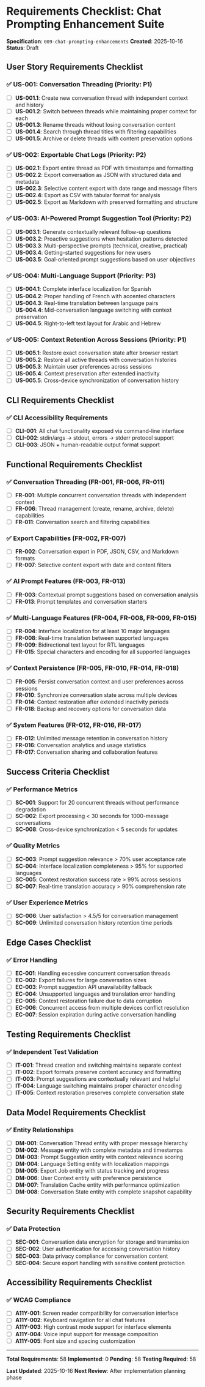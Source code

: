 # Requirements Checklist: Chat Prompting Enhancement Suite

**Specification**: `009-chat-prompting-enhancements`
**Created**: 2025-10-16
**Status**: Draft

## User Story Requirements Checklist

### ✅ US-001: Conversation Threading (Priority: P1)
- [ ] **US-001.1**: Create new conversation thread with independent context and history
- [ ] **US-001.2**: Switch between threads while maintaining proper context for each
- [ ] **US-001.3**: Rename threads without losing conversation content
- [ ] **US-001.4**: Search through thread titles with filtering capabilities
- [ ] **US-001.5**: Archive or delete threads with content preservation options

### ✅ US-002: Exportable Chat Logs (Priority: P2)
- [ ] **US-002.1**: Export entire thread as PDF with timestamps and formatting
- [ ] **US-002.2**: Export conversation as JSON with structured data and metadata
- [ ] **US-002.3**: Selective content export with date range and message filters
- [ ] **US-002.4**: Export as CSV with tabular format for analysis
- [ ] **US-002.5**: Export as Markdown with preserved formatting and structure

### ✅ US-003: AI-Powered Prompt Suggestion Tool (Priority: P2)
- [ ] **US-003.1**: Generate contextually relevant follow-up questions
- [ ] **US-003.2**: Proactive suggestions when hesitation patterns detected
- [ ] **US-003.3**: Multi-perspective prompts (technical, creative, practical)
- [ ] **US-003.4**: Getting-started suggestions for new users
- [ ] **US-003.5**: Goal-oriented prompt suggestions based on user objectives

### ✅ US-004: Multi-Language Support (Priority: P3)
- [ ] **US-004.1**: Complete interface localization for Spanish
- [ ] **US-004.2**: Proper handling of French with accented characters
- [ ] **US-004.3**: Real-time translation between language pairs
- [ ] **US-004.4**: Mid-conversation language switching with context preservation
- [ ] **US-004.5**: Right-to-left text layout for Arabic and Hebrew

### ✅ US-005: Context Retention Across Sessions (Priority: P1)
- [ ] **US-005.1**: Restore exact conversation state after browser restart
- [ ] **US-005.2**: Restore all active threads with conversation histories
- [ ] **US-005.3**: Maintain user preferences across sessions
- [ ] **US-005.4**: Context preservation after extended inactivity
- [ ] **US-005.5**: Cross-device synchronization of conversation history

## CLI Requirements Checklist

### ✅ CLI Accessibility Requirements
- [ ] **CLI-001**: All chat functionality exposed via command-line interface
- [ ] **CLI-002**: stdin/args → stdout, errors → stderr protocol support
- [ ] **CLI-003**: JSON + human-readable output format support

## Functional Requirements Checklist

### ✅ Conversation Threading (FR-001, FR-006, FR-011)
- [ ] **FR-001**: Multiple concurrent conversation threads with independent context
- [ ] **FR-006**: Thread management (create, rename, archive, delete) capabilities
- [ ] **FR-011**: Conversation search and filtering capabilities

### ✅ Export Capabilities (FR-002, FR-007)
- [ ] **FR-002**: Conversation export in PDF, JSON, CSV, and Markdown formats
- [ ] **FR-007**: Selective content export with date and content filters

### ✅ AI Prompt Features (FR-003, FR-013)
- [ ] **FR-003**: Contextual prompt suggestions based on conversation analysis
- [ ] **FR-013**: Prompt templates and conversation starters

### ✅ Multi-Language Features (FR-004, FR-008, FR-009, FR-015)
- [ ] **FR-004**: Interface localization for at least 10 major languages
- [ ] **FR-008**: Real-time translation between supported languages
- [ ] **FR-009**: Bidirectional text layout for RTL languages
- [ ] **FR-015**: Special characters and encoding for all supported languages

### ✅ Context Persistence (FR-005, FR-010, FR-014, FR-018)
- [ ] **FR-005**: Persist conversation context and user preferences across sessions
- [ ] **FR-010**: Synchronize conversation state across multiple devices
- [ ] **FR-014**: Context restoration after extended inactivity periods
- [ ] **FR-018**: Backup and recovery options for conversation data

### ✅ System Features (FR-012, FR-016, FR-017)
- [ ] **FR-012**: Unlimited message retention in conversation history
- [ ] **FR-016**: Conversation analytics and usage statistics
- [ ] **FR-017**: Conversation sharing and collaboration features

## Success Criteria Checklist

### ✅ Performance Metrics
- [ ] **SC-001**: Support for 20 concurrent threads without performance degradation
- [ ] **SC-002**: Export processing < 30 seconds for 1000-message conversations
- [ ] **SC-008**: Cross-device synchronization < 5 seconds for updates

### ✅ Quality Metrics
- [ ] **SC-003**: Prompt suggestion relevance > 70% user acceptance rate
- [ ] **SC-004**: Interface localization completeness > 95% for supported languages
- [ ] **SC-005**: Context restoration success rate > 99% across sessions
- [ ] **SC-007**: Real-time translation accuracy > 90% comprehension rate

### ✅ User Experience Metrics
- [ ] **SC-006**: User satisfaction > 4.5/5 for conversation management
- [ ] **SC-009**: Unlimited conversation history retention time periods

## Edge Cases Checklist

### ✅ Error Handling
- [ ] **EC-001**: Handling excessive concurrent conversation threads
- [ ] **EC-002**: Export failures for large conversation sizes
- [ ] **EC-003**: Prompt suggestion API unavailability fallback
- [ ] **EC-004**: Unsupported languages and translation error handling
- [ ] **EC-005**: Context restoration failure due to data corruption
- [ ] **EC-006**: Concurrent access from multiple devices conflict resolution
- [ ] **EC-007**: Session expiration during active conversation handling

## Testing Requirements Checklist

### ✅ Independent Test Validation
- [ ] **IT-001**: Thread creation and switching maintains separate context
- [ ] **IT-002**: Export formats preserve content accuracy and formatting
- [ ] **IT-003**: Prompt suggestions are contextually relevant and helpful
- [ ] **IT-004**: Language switching maintains proper character encoding
- [ ] **IT-005**: Context restoration preserves complete conversation state

## Data Model Requirements Checklist

### ✅ Entity Relationships
- [ ] **DM-001**: Conversation Thread entity with proper message hierarchy
- [ ] **DM-002**: Message entity with complete metadata and timestamps
- [ ] **DM-003**: Prompt Suggestion entity with context relevance scoring
- [ ] **DM-004**: Language Setting entity with localization mappings
- [ ] **DM-005**: Export Job entity with status tracking and progress
- [ ] **DM-006**: User Context entity with preference persistence
- [ ] **DM-007**: Translation Cache entity with performance optimization
- [ ] **DM-008**: Conversation State entity with complete snapshot capability

## Security Requirements Checklist

### ✅ Data Protection
- [ ] **SEC-001**: Conversation data encryption for storage and transmission
- [ ] **SEC-002**: User authentication for accessing conversation history
- [ ] **SEC-003**: Data privacy compliance for conversation content
- [ ] **SEC-004**: Secure export handling with sensitive content protection

## Accessibility Requirements Checklist

### ✅ WCAG Compliance
- [ ] **A11Y-001**: Screen reader compatibility for conversation interface
- [ ] **A11Y-002**: Keyboard navigation for all chat features
- [ ] **A11Y-003**: High contrast mode support for interface elements
- [ ] **A11Y-004**: Voice input support for message composition
- [ ] **A11Y-005**: Font size and spacing customization

---

**Total Requirements**: 58
**Implemented**: 0
**Pending**: 58
**Testing Required**: 58

**Last Updated**: 2025-10-16
**Next Review**: After implementation planning phase